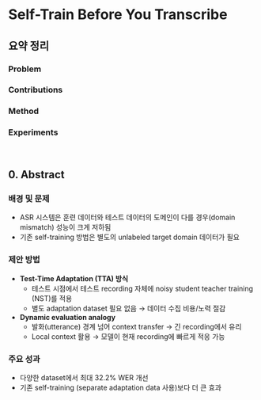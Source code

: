 # Self-Train Before You Transcribe

## 요약 정리
### Problem


### Contributions


### Method


### Experiments



<br>  
  
## 0. Abstract
### 배경 및 문제
- ASR 시스템은 훈련 데이터와 테스트 데이터의 도메인이 다를 경우(domain mismatch) 성능이 크게 저하됨
- 기존 self-training 방법은 별도의 unlabeled target domain 데이터가 필요

### 제안 방법
- **Test-Time Adaptation (TTA) 방식**
  - 테스트 시점에서 테스트 recording 자체에 noisy student teacher training (NST)를 적용
  - 별도 adaptation dataset 필요 없음 → 데이터 수집 비용/노력 절감
- **Dynamic evaluation analogy**
  - 발화(utterance) 경계 넘어 context transfer → 긴 recording에서 유리
  - Local context 활용 → 모델이 현재 recording에 빠르게 적응 가능
 
### 주요 성과
- 다양한 dataset에서 최대 32.2% WER 개선
- 기존 self-training (separate adaptation data 사용)보다 더 큰 효과
